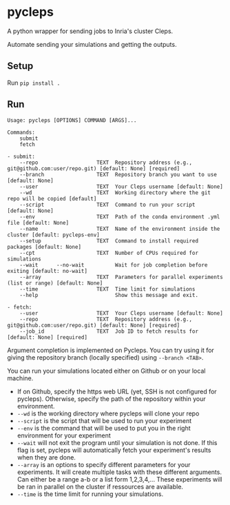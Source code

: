 # pycleps
A python wrapper for sending jobs to Inria's cluster Cleps.

Automate sending your simulations and getting the outputs. 

## Setup

Run `pip install .`

## Run

```
Usage: pycleps [OPTIONS] COMMAND [ARGS]...

Commands:
    submit
    fetch

- submit:
    --repo                   TEXT  Repository address (e.g., git@github.com:user/repo.git) [default: None] [required]
    --branch                 TEXT  Repository branch you want to use [default: None]
    --user                   TEXT  Your Cleps username [default: None]
    --wd                     TEXT  Working directory where the git repo will be copied [default]
    --script                 TEXT  Command to run your script [default: None]
    --env                    TEXT  Path of the conda environment .yml file [default: None]    
    --name                   TEXT  Name of the environment inside the cluster [default: pycleps-env]
    --setup                  TEXT  Command to install required packages [default: None]
    --cpt                    TEXT  Number of CPUs required for simulations
    --wait      --no-wait          Wait for job completion before exiting [default: no-wait]
    --array                  TEXT  Parameters for parallel experiments (list or range) [default: None]
    --time                   TEXT  Time limit for simulations
    --help                         Show this message and exit.

- fetch:
    --user                   TEXT  Your Cleps username [default: None]
    --repo                   TEXT  Repository address (e.g., git@github.com:user/repo.git) [default: None] [required]
    --job_id                 TEXT  Job ID to fetch results for [default: None] [required]    
```

Argument completion is implemented on Pycleps. You can try using it for giving the repository branch (locally specified) using `--branch <TAB>`.

You can run your simulations located either on Github or on your local machine.

- If on Github, specify the https web URL (yet, SSH is not configured for pycleps). Otherwise, specify the path of the repository within your environment.
- `--wd` is the working directory where pycleps will clone your repo
- `--script` is the script that will be used to run your experiment
- `--env` is the command that will be used to put you in the right environment for your experiment
- `--wait` will not exit the program until your simulation is not done. If this flag is set, pycleps will automatically fetch your experiment's results when they are done.
- `--array` is an options to specify different parameters for your experiments. It will create multiple tasks with these different arguments. Can either be a range a-b or a list form 1,2,3,4,... These experiments will be ran in parallel on the cluster if ressources are available.
- `--time` is the time limit for running your simulations. 